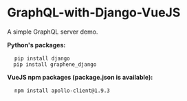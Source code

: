 # GraphQL-with-Django-VueJS
A simple GraphQL server demo.

<b>Python's packages:</b>
<pre>
  <code>pip install django
  pip install graphene_django</code>
</pre>
<b>VueJS npm packages (package.json is available):</b>
<pre>
  <code>npm install apollo-client@1.9.3</code>
</pre>
